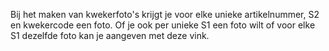 Bij het maken van kwekerfoto's krijgt je voor elke unieke artikelnummer, S2 en kwekercode een foto. Of je ook per unieke S1 een foto wilt of voor elke S1 dezelfde foto kan je aangeven met deze vink.